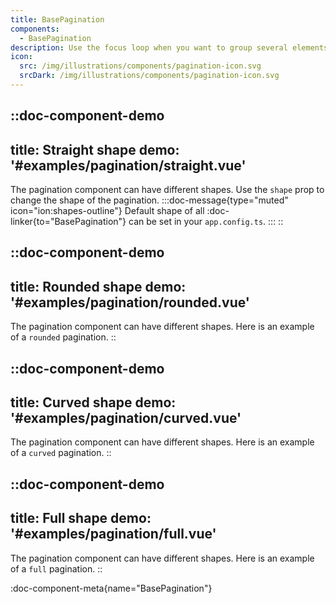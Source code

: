 ```yaml
---
title: BasePagination
components:
  - BasePagination
description: Use the focus loop when you want to group several elements inside a same container and make them easily focusable.
icon:
  src: /img/illustrations/components/pagination-icon.svg
  srcDark: /img/illustrations/components/pagination-icon.svg
---
```


::doc-component-demo
---
title: Straight shape
demo: '#examples/pagination/straight.vue'
---
The pagination component can have different shapes. Use the `shape` prop to change the shape of the pagination.
:::doc-message{type="muted" icon="ion:shapes-outline"}
Default shape of all :doc-linker{to="BasePagination"} can be set in your `app.config.ts`.
:::
::

::doc-component-demo
---
title: Rounded shape
demo: '#examples/pagination/rounded.vue'
---
The pagination component can have different shapes. Here is an example of a `rounded` pagination.
::

::doc-component-demo
---
title: Curved shape
demo: '#examples/pagination/curved.vue'
---
The pagination component can have different shapes. Here is an example of a `curved` pagination.
::

::doc-component-demo
---
title: Full shape
demo: '#examples/pagination/full.vue'
---
The pagination component can have different shapes. Here is an example of a `full` pagination.
::

:doc-component-meta{name="BasePagination"}